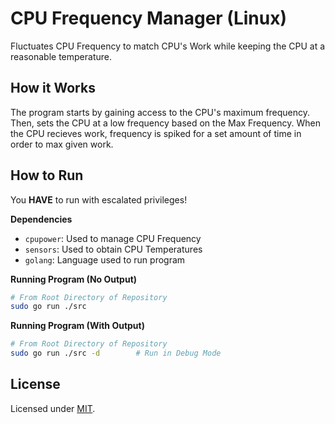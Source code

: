 # CPU Frequency Manager (Linux)
Fluctuates CPU Frequency to match CPU's Work while keeping the CPU at a reasonable temperature. 

## How it Works
The program starts by gaining access to the CPU's maximum frequency. Then, sets the CPU at a low frequency based on the Max Frequency. When the CPU recieves work, frequency is spiked for a set amount of time in order to max given work.

## How to Run
You **HAVE** to run with escalated privileges!

**Dependencies**
- `cpupower`: Used to manage CPU Frequency
- `sensors`: Used to obtain CPU Temperatures
- `golang`: Language used to run program

**Running Program (No Output)**
```bash
# From Root Directory of Repository
sudo go run ./src
```

**Running Program (With Output)**
```bash
# From Root Directory of Repository
sudo go run ./src -d        # Run in Debug Mode
```

## License
Licensed under [MIT](LICENSE).